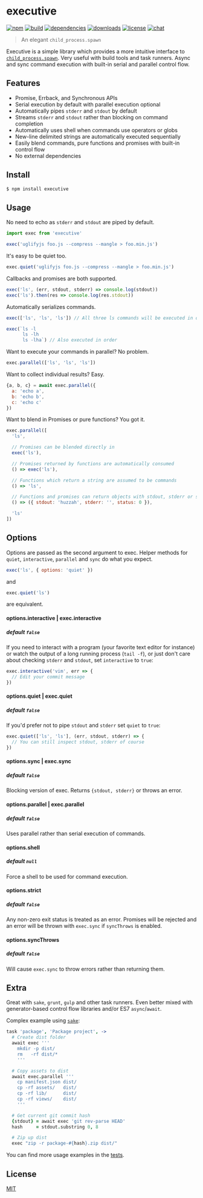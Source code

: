 # executive

[![npm][npm-img]][npm-url]
[![build][build-img]][build-url]
[![dependencies][dependencies-img]][dependencies-url]
[![downloads][downloads-img]][downloads-url]
[![license][license-img]][license-url]
[![chat][chat-img]][chat-url]

> An elegant `child_process.spawn`

Executive is a simple library which provides a more intuitive interface to
[`child_process.spawn`][child_process]. Very useful with build tools and task
runners. Async and sync command execution with built-in serial and parallel
control flow.

## Features
- Promise, Errback, and Synchronous APIs
- Serial execution by default with parallel execution optional
- Automatically pipes `stderr` and `stdout` by default
- Streams `stderr` and `stdout` rather than blocking on command completion
- Automatically uses shell when commands use operators or globs
- New-line delimited strings are automatically executed sequentially
- Easily blend commands, pure functions and promises with built-in control flow
- No external dependencies

## Install
```bash
$ npm install executive
```

## Usage

No need to echo as `stderr` and `stdout` are piped by default.

```javascript
import exec from 'executive'

exec('uglifyjs foo.js --compress --mangle > foo.min.js')
```

It's easy to be quiet too.
```javascript
exec.quiet('uglifyjs foo.js --compress --mangle > foo.min.js')
```

Callbacks and promises are both supported.
```javascript
exec('ls', (err, stdout, stderr) => console.log(stdout))
exec('ls').then(res => console.log(res.stdout))
```

Automatically serializes commands.

```javascript
exec(['ls', 'ls', 'ls']) // All three ls commands will be executed in order

exec(`ls -l
      ls -lh
      ls -lha`) // Also executed in order
```

Want to execute your commands in parallel? No problem.
```javascript
exec.parallel(['ls', 'ls', 'ls'])
```

Want to collect individual results? Easy.
```javascript
{a, b, c} = await exec.parallel({
  a: 'echo a',
  b: 'echo b',
  c: 'echo c'
})
```

Want to blend in Promises or pure functions? You got it.
```javascript
exec.parallel([
  'ls',

  // Promises can be blended directly in
  exec('ls'),

  // Promises returned by functions are automatically consumed
  () => exec('ls'),

  // Functions which return a string are assumed to be commands
  () => 'ls',

  // Functions and promises can return objects with stdout, stderr or status
  () => ({ stdout: 'huzzah', stderr: '', status: 0 }),

  'ls'
])

```

## Options
Options are passed as the second argument to exec. Helper methods for
`quiet`, `interactive`, `parallel` and `sync` do what you expect.

```javascript
exec('ls', { options: 'quiet' })
```

and

```javascript
exec.quiet('ls')
```

are equivalent.

#### options.interactive | exec.interactive
##### default `false`

If you need to interact with a program (your favorite text editor for instance)
or watch the output of a long running process (`tail -f`), or just don't care
about checking `stderr` and `stdout`, set `interactive` to `true`:

```javascript
exec.interactive('vim', err => {
  // Edit your commit message
})
```

#### options.quiet | exec.quiet
##### default `false`

If you'd prefer not to pipe `stdout` and `stderr` set `quiet` to `true`:

```javascript
exec.quiet(['ls', 'ls'], (err, stdout, stderr) => {
  // You can still inspect stdout, stderr of course
})
```

#### options.sync | exec.sync
##### default `false`
Blocking version of exec. Returns `{stdout, stderr}` or throws an error.

#### options.parallel | exec.parallel
##### default `false`
Uses parallel rather than serial execution of commands.

#### options.shell
##### default `null`
Force a shell to be used for command execution.

#### options.strict
##### default `false`
Any non-zero exit status is treated as an error. Promises will be rejected and
an error will be thrown with `exec.sync` if `syncThrows` is enabled.

#### options.syncThrows
##### default `false`
Will cause `exec.sync` to throw errors rather than returning them.

## Extra
Great with `sake`, `grunt`, `gulp` and other task runners. Even better mixed
with generator-based control flow libraries and/or ES7 `async`/`await`.

Complex example using [`sake`](http://github.com/sakejs/sake-cli):

```coffeescript
task 'package', 'Package project', ->
  # Create dist folder
  await exec '''
    mkdir -p dist/
    rm   -rf dist/*
    '''

  # Copy assets to dist
  await exec.parallel '''
    cp manifest.json dist/
    cp -rf assets/   dist/
    cp -rf lib/      dist/
    cp -rf views/    dist/
    '''

  # Get current git commit hash
  {stdout} = await exec 'git rev-parse HEAD'
  hash     = stdout.substring 0, 8

  # Zip up dist
  exec "zip -r package-#{hash}.zip dist/"
```

You can find more usage examples in the [tests](test/test.coffee).

## License
[MIT][license-url]

[child_process]:    https://nodejs.org/api/child_process.html

[build-img]:        https://img.shields.io/travis/zeekay/executive.svg
[build-url]:        https://travis-ci.org/zeekay/executive
[chat-img]:         https://badges.gitter.im/join-chat.svg
[chat-url]:         https://gitter.im/zeekay/hi
[coverage-img]:     https://coveralls.io/repos/zeekay/executive/badge.svg?branch=master&service=github
[coverage-url]:     https://coveralls.io/github/zeekay/executive?branch=master
[dependencies-img]: https://david-dm.org/zeekay/executive.svg
[dependencies-url]: https://david-dm.org/zeekay/executive
[downloads-img]:    https://img.shields.io/npm/dm/executive.svg
[downloads-url]:    http://badge.fury.io/js/executive
[license-img]:      https://img.shields.io/npm/l/executive.svg
[license-url]:      https://github.com/zeekay/executive/blob/master/LICENSE
[npm-img]:          https://img.shields.io/npm/v/executive.svg
[npm-url]:          https://www.npmjs.com/package/executive
